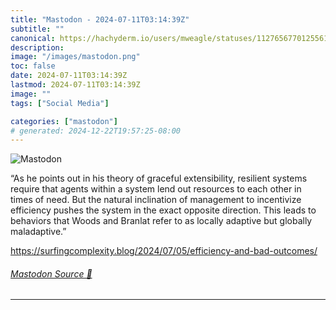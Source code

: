 ```yaml
---
title: "Mastodon - 2024-07-11T03:14:39Z"
subtitle: ""
canonical: https://hachyderm.io/users/mweagle/statuses/112765677012556116
description:
image: "/images/mastodon.png"
toc: false
date: 2024-07-11T03:14:39Z
lastmod: 2024-07-11T03:14:39Z
image: ""
tags: ["Social Media"]

categories: ["mastodon"]
# generated: 2024-12-22T19:57:25-08:00
---
```

![Mastodon](/images/mastodon.png)

<p>“As he points out in his theory of graceful extensibility, resilient systems require that agents within a system lend out resources to each other in times of need. But the natural inclination of management to incentivize efficiency pushes the system in the exact opposite direction. This leads to behaviors that Woods and Branlat refer to as locally adaptive but globally maladaptive.”</p><p><a href="https://surfingcomplexity.blog/2024/07/05/efficiency-and-bad-outcomes/" target="_blank" rel="nofollow noopener noreferrer" translate="no"><span class="invisible">https://</span><span class="ellipsis">surfingcomplexity.blog/2024/07</span><span class="invisible">/05/efficiency-and-bad-outcomes/</span></a></p>


###### [Mastodon Source 🐘](https://hachyderm.io/@mweagle/112765677012556116)

___
